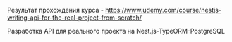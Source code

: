 Результат прохождения курса - https://www.udemy.com/course/nestjs-writing-api-for-the-real-project-from-scratch/

Разработка API для реального проекта на Nest.js-TypeORM-PostgreSQL
